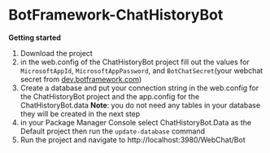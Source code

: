 # BotFramework-ChatHistoryBot
**Getting started**
1. Download the project
2. in the web.config of the ChatHistoryBot project fill out the values for `MicrosoftAppId`, `MicrosoftAppPassword`, and `BotChatSecret`(your webchat secret from [dev.botframework.com](https://dev.botframework.com/)) 
3. Create a database and put your connection string in the web.config for the ChatHistoryBot project and the app.config for the ChatHistoryBot.data **Note**: you do not need any tables in your database they will be created in the next step
4. in your Package Manager Console select ChatHistoryBot.Data as the Default project then run the `update-database` command
5. Run the project and navigate to http://localhost:3980/WebChat/Bot 
